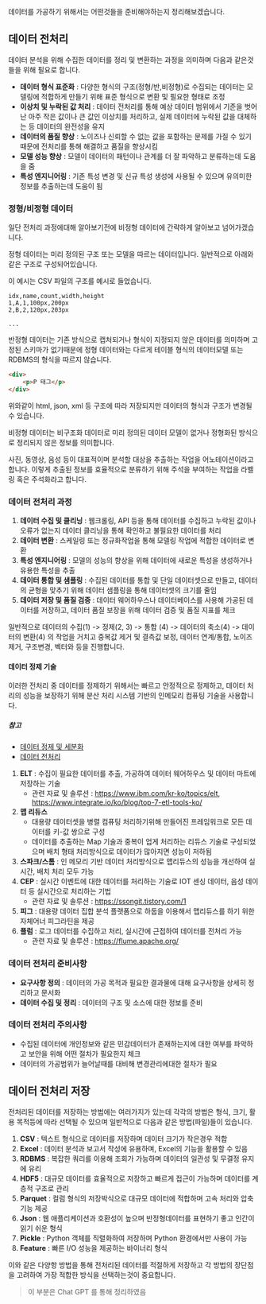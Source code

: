 
데이터를 가공하기 위해서는 어떤것들을 준비해야하는지 정리해보겠습니다. 

## 데이터 전처리

데이터 분석을 위해 수집한 데이터를 정리 및 변환하는 과정을 의미하며 다음과 같은것들을 위해 필요로 합니다. 

- **데이터 형식 표준화** : 다양한 형식의 구조(정형/반,비정형)로 수집되는 데이터는 모델링에 적합하게 만들기 위해 표준 형식으로 변환 및 필요한 형태로 조정
- **이상치 및 누락된 값 처리** : 데이터 전처리를 통해 예상 데이터 범위에서 기준을 벗어난 아주 작은 값이나 큰 값인 이상치를 처리하고, 실제 데이터에 누락된 값을 대체하는 등 데이터의 완전성을 유지
- **데이터의 품질 향상** : 노이즈나 신뢰할 수 없는 값을 포함하는 문제를 가질 수 있기 때문에 전처리를 통해 해결하고 품질을 향상시킴
-  **모델 성능 향상** : 모델이 데이터의 패턴이나 관계를 더 잘 파악하고 분류하는데 도움을 줌
- **특성 엔지니어링** : 기존 특성 변경 및 신규 특성 생성에 사용될 수 있으며 유의미한 정보를 추출하는데 도움이 됨

### 정형/비정형 데이터

일단 전처리 과정에대해 알아보기전에 비정형 데이터에 간략하게 알아보고 넘어가겠습니다.

정형 데이터는 미리 정의된 구조 또는 모델을 따르는 데이터입니다. 일반적으로 아래와 같은 구조로 구성되어있습니다. 

이 예시는 CSV 파일의 구조를 예시로 들었습니다.
```
idx,name,count,width,height
1,A,1,100px,200px
2,B,2,120px,203px

...

```

반정형 데이터는 기존 방식으로 캡처되거나 형식이 지정되지 않은 데이터를 의미하며 고정된 스키마가 없기때문에 정형 데이터와는 다르게 테이블 형식의 데이터모델 또는 RDBMS의 형식을 따르지 않습니다. 

```html
<div>
	<p>P 태그</p>
</div>
```

위와같이 html, json, xml 등 구조에 따라 저장되지만 데이터의 형식과 구조가 변경될 수 있습니다.



비정형 데이터는 비구조화 데이터로 미리 정의된 데이터 모델이 없거나 정형화된 방식으로 정리되지 않은 정보를 의미합니다.

사진, 동영상, 음성 등이 대표적이며 분석할 대상을 추출하는 작업을 어노테이션이라고 합니다. 이렇게 추출된 정보를 효율적으로 분류하기 위해 주석을 부여하는 작업을 라벨링 혹은 주석화라고 합니다.

### 데이터 전처리 과정

1. **데이터 수집 및 클리닝** : 웹크롤링, API 등을 통해 데이터를 수집하고 누락된 값이나 오류가 없는지 데이터 클리닝을 통해 확인하고 불필요한 데이터를 처리
2. **데이터 변환** : 스케일링 또는 정규화작업을 통해 모델링 작업에 적합한 데이터로 변환
3. **특성 엔지니어링** : 모델의 성능의 향상을 위해 데이터에 새로운 특성을 생성하거나 유용한 특성을 추출
4. **데이터 통합 및 샘플링** : 수집된 데이터를 통합 및 단일 데이터셋으로 만들고, 데이터의 균형을 맞추기 위해 데이터 샘플링을 통해 데이터셋의 크기를 줄임
5. **데이터 저장 및 품질 검증** : 데이터 웨어하우스나 데이터베이스를 사용해 가공된 데이터를 저장하고, 데이터 품질 보장을 위해 데이터 검증 및 품질 지표를 체크

일반적으로 데이터의 수집(1) -> 정제(2, 3) -> 통합 (4) -> 데이터의 축소(4) -> 데이터의 변환(4) 의 작업을 거치고 중복값 제거 및 결측값 보정, 데이터 연계/통합, 노이즈 제거, 구조변경, 벡터와 등을 진행합니다.

#### 데이터 정제 기술

이러한 전처리 중 데이터를 정제하기 위해서는 빠르고 안정적으로 정제하고, 데이터 처리의 성능을 보장하기 위해 분산 처리 시스템 기반의 인메모리 컴퓨팅 기술을 사용합니다.

##### 참고
-  [데이터 정제 및 세분화](https://mangtoman.tistory.com/entry/%EB%8D%B0%EC%9D%B4%ED%84%B0-%EC%A0%84%EC%B2%98%EB%A6%AC-%EB%8D%B0%EC%9D%B4%ED%84%B0-%EC%A0%95%EC%A0%9CData-Cleansing%EC%99%80-%EB%8D%B0%EC%9D%B4%ED%84%B0-%EC%84%B8%EB%B6%84%ED%99%94Data-Segmentation)
-  [데이터 전처리](https://yssa.tistory.com/entry/Big-Data-%EB%8D%B0%EC%9D%B4%ED%84%B0-%EC%A0%84%EC%B2%98%EB%A6%AC)


1. **ELT** : 수집이 필요한 데이터를 추출, 가공하여 데이터 웨어하우스 및 데이터 마트에 저장하는 기술
	 - 관련 자료 및 솔루션 : https://www.ibm.com/kr-ko/topics/elt, https://www.integrate.io/ko/blog/top-7-etl-tools-ko/
2. **맵 리듀스** 
	- 대용량 데이터셋을 병렬 컴퓨팅 처리하기위해 만들어진 프레임워크로 모든 데이터를 키-값 쌍으로 구성
	- 데이터를 추출하는 Map 기술과 중복이 업게 처리하는 리듀스 기술로 구성되었으며 배치 형태 처리방식으로 데이터가 많아지면 성능이 저하됨
3. **스파크/스톰** : 인 메모리 기반 데이터 처리방식으로 맵리듀스의 성능을 개선하여 실시간, 배치 처리 모두 가능
4. **CEP** : 실시간 이벤트에 대한 데이터를 처리하는 기술로 IOT 센싱 데이터, 음성 데이터 등 실시간으로 처리하는 기법 
	- 관련 자료 및 솔루션 : https://ssongit.tistory.com/1
5. **피그** : 대용량 데이터 집합 분석 플랫폼으로 하둡을 이용해서 맵리듀스를 하기 위한 자체어너 피그라틴을 제공
6. **플럼** : 로그 데이터를 수집하고 처리, 실시간에 근접하여 데이터를 전처리 가능
	- 관련 자료 및 솔루션 : https://flume.apache.org/

### 데이터 전처리 준비사항

- **요구사항 정의** : 데이터의 가공 목적과 필요한 결과물에 대해 요구사항을 상세히 정리하고 문서화
- **데이터 수집 및 정리** : 데이터의 구조 및 소스에 대한 정보를 준비 

### 데이터 전처리 주의사항

- 수집된 데이터에 개인정보와 같은 민감데이터가 존재하는지에 대한 여부를 파악하고 보안을 위해 어떤 절차가 필요한지 체크
- 데이터의 가공범위가 늘어날때를 대비해 변경관리에대한 절차가 필요


## 데이터 전처리 저장

전처리된 데이터를 저장하는 방법에는 여러가지가 있는데 각각의 방법은 형식, 크기, 활용 목적등에 따라 선택될 수 있으며 일반적으로 다음과 같은 방법(파일)들이 있습니다. 

1. **CSV** : 텍스트 형식으로 데이터를 저장하며 데이터 크기가 작은경우 적합
2. **Excel** : 데이터 분석과 보고서 작성에 유용하며, Excel의 기능을 활용할 수 있음
3. **RDBMS** : 복잡한 쿼리를 이용해 조회가 가능하며 데이터의 일관성 및 무결정 유지에 유리
4. **HDF5** : 대규모 데이터를 효율적으로 저장하고 빠르게 접근이 가능하며 데이터를 계층적 구조로 관리
5. **Parquet** : 컬럼 형식의 저장박식으로 대규모 데이터에 적합하며 고속 처리와 압축기능 제공
6. **Json** : 웹 애플리케이션과 호환성이 높으며 반정형데이터를 표현하기 좋고 인간이 읽기 쉬운 형식
7. **Pickle** : Python 객체를 직렬화하여 저장하며 Python 환경에서만 사용이 가능
8. **Feature** : 빠른 I/O 성능을 제공하는 바이너리 형식

이와 같은 다양항 방법을 통해 전처리된 데이터를 적절하게 저장하고 각 방법의 장단점을 고려하여 가장 적합한 방식을 선택하는것이 중요합니다. 

> 이 부분은 Chat GPT 를 통해 정리하였음




